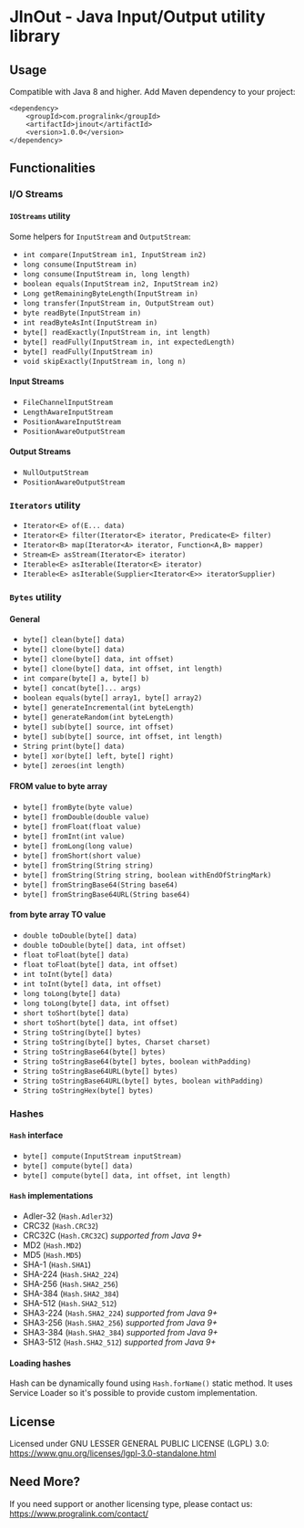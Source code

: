 # JInOut - Java Input/Output utility library

## Usage

Compatible with Java 8 and higher. Add Maven dependency to your project:
```
<dependency>
    <groupId>com.progralink</groupId>
    <artifactId>jinout</artifactId>
    <version>1.0.0</version>
</dependency>
```


## Functionalities

### I/O Streams

#### `IOStreams` utility
Some helpers for `InputStream` and `OutputStream`:
- `int compare(InputStream in1, InputStream in2)`
- `long consume(InputStream in)`
- `long consume(InputStream in, long length)`
- `boolean equals(InputStream in2, InputStream in2)`
- `Long getRemainingByteLength(InputStream in)`
- `long transfer(InputStream in, OutputStream out)`
- `byte readByte(InputStream in)`
- `int readByteAsInt(InputStream in)`
- `byte[] readExactly(InputStream in, int length)`
- `byte[] readFully(InputStream in, int expectedLength)`
- `byte[] readFully(InputStream in)`
- `void skipExactly(InputStream in, long n)`

#### Input Streams

- `FileChannelInputStream`
- `LengthAwareInputStream`
- `PositionAwareInputStream`
- `PositionAwareOutputStream`

#### Output Streams

- `NullOutputStream`
- `PositionAwareOutputStream`


### `Iterators` utility
- `Iterator<E> of(E... data)`
- `Iterator<E> filter(Iterator<E> iterator, Predicate<E> filter)`
- `Iterator<B> map(Iterator<A> iterator, Function<A,B> mapper)`
- `Stream<E> asStream(Iterator<E> iterator)`
- `Iterable<E> asIterable(Iterator<E> iterator)`
- `Iterable<E> asIterable(Supplier<Iterator<E>> iteratorSupplier)`


### `Bytes` utility

#### General
- `byte[] clean(byte[] data)`
- `byte[] clone(byte[] data)`
- `byte[] clone(byte[] data, int offset)`
- `byte[] clone(byte[] data, int offset, int length)`
- `int compare(byte[] a, byte[] b)`
- `byte[] concat(byte[]... args)`
- `boolean equals(byte[] array1, byte[] array2)`
- `byte[] generateIncremental(int byteLength)`
- `byte[] generateRandom(int byteLength)`
- `byte[] sub(byte[] source, int offset)`
- `byte[] sub(byte[] source, int offset, int length)`
- `String print(byte[] data)`
- `byte[] xor(byte[] left, byte[] right)`
- `byte[] zeroes(int length)`

#### FROM value to byte array
- `byte[] fromByte(byte value)`
- `byte[] fromDouble(double value)`
- `byte[] fromFloat(float value)`
- `byte[] fromInt(int value)`
- `byte[] fromLong(long value)`
- `byte[] fromShort(short value)`
- `byte[] fromString(String string)`
- `byte[] fromString(String string, boolean withEndOfStringMark)`
- `byte[] fromStringBase64(String base64)`
- `byte[] fromStringBase64URL(String base64)`

#### from byte array TO value
- `double toDouble(byte[] data)`
- `double toDouble(byte[] data, int offset)`
- `float toFloat(byte[] data)`
- `float toFloat(byte[] data, int offset)`
- `int toInt(byte[] data)`
- `int toInt(byte[] data, int offset)`
- `long toLong(byte[] data)`
- `long toLong(byte[] data, int offset)`
- `short toShort(byte[] data)`
- `short toShort(byte[] data, int offset)`
- `String toString(byte[] bytes)`
- `String toString(byte[] bytes, Charset charset)`
- `String toStringBase64(byte[] bytes)`
- `String toStringBase64(byte[] bytes, boolean withPadding)`
- `String toStringBase64URL(byte[] bytes)`
- `String toStringBase64URL(byte[] bytes, boolean withPadding)`
- `String toStringHex(byte[] bytes)`


### Hashes
#### `Hash` interface
- `byte[] compute(InputStream inputStream)`
- `byte[] compute(byte[] data)`
- `byte[] compute(byte[] data, int offset, int length)`

#### `Hash` implementations
- Adler-32 (`Hash.Adler32`)
- CRC32 (`Hash.CRC32`)
- CRC32C (`Hash.CRC32C`) *supported from Java 9+*
- MD2 (`Hash.MD2`)
- MD5 (`Hash.MD5`)
- SHA-1 (`Hash.SHA1`)
- SHA-224 (`Hash.SHA2_224`)
- SHA-256 (`Hash.SHA2_256`)
- SHA-384 (`Hash.SHA2_384`)
- SHA-512 (`Hash.SHA2_512`)
- SHA3-224 (`Hash.SHA2_224`) *supported from Java 9+*
- SHA3-256 (`Hash.SHA2_256`) *supported from Java 9+*
- SHA3-384 (`Hash.SHA2_384`) *supported from Java 9+*
- SHA3-512 (`Hash.SHA2_512`) *supported from Java 9+*

#### Loading hashes
Hash can be dynamically found using `Hash.forName()` static method. It uses Service Loader so it's possible to provide custom implementation.


## License
Licensed under GNU LESSER GENERAL PUBLIC LICENSE (LGPL) 3.0: https://www.gnu.org/licenses/lgpl-3.0-standalone.html


## Need More?
If you need support or another licensing type, please contact us: https://www.progralink.com/contact/
